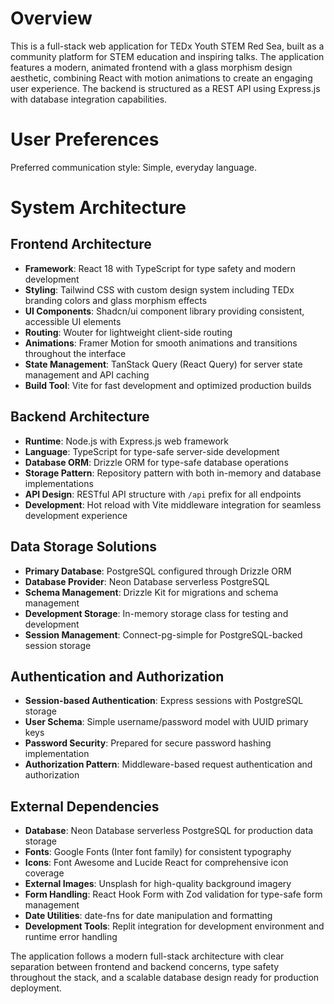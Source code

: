 # Overview

This is a full-stack web application for TEDx Youth STEM Red Sea, built as a community platform for STEM education and inspiring talks. The application features a modern, animated frontend with a glass morphism design aesthetic, combining React with motion animations to create an engaging user experience. The backend is structured as a REST API using Express.js with database integration capabilities.

# User Preferences

Preferred communication style: Simple, everyday language.

# System Architecture

## Frontend Architecture
- **Framework**: React 18 with TypeScript for type safety and modern development
- **Styling**: Tailwind CSS with custom design system including TEDx branding colors and glass morphism effects
- **UI Components**: Shadcn/ui component library providing consistent, accessible UI elements
- **Routing**: Wouter for lightweight client-side routing
- **Animations**: Framer Motion for smooth animations and transitions throughout the interface
- **State Management**: TanStack Query (React Query) for server state management and API caching
- **Build Tool**: Vite for fast development and optimized production builds

## Backend Architecture
- **Runtime**: Node.js with Express.js web framework
- **Language**: TypeScript for type-safe server-side development
- **Database ORM**: Drizzle ORM for type-safe database operations
- **Storage Pattern**: Repository pattern with both in-memory and database implementations
- **API Design**: RESTful API structure with `/api` prefix for all endpoints
- **Development**: Hot reload with Vite middleware integration for seamless development experience

## Data Storage Solutions
- **Primary Database**: PostgreSQL configured through Drizzle ORM
- **Database Provider**: Neon Database serverless PostgreSQL
- **Schema Management**: Drizzle Kit for migrations and schema management
- **Development Storage**: In-memory storage class for testing and development
- **Session Management**: Connect-pg-simple for PostgreSQL-backed session storage

## Authentication and Authorization
- **Session-based Authentication**: Express sessions with PostgreSQL storage
- **User Schema**: Simple username/password model with UUID primary keys
- **Password Security**: Prepared for secure password hashing implementation
- **Authorization Pattern**: Middleware-based request authentication and authorization

## External Dependencies
- **Database**: Neon Database serverless PostgreSQL for production data storage
- **Fonts**: Google Fonts (Inter font family) for consistent typography
- **Icons**: Font Awesome and Lucide React for comprehensive icon coverage
- **External Images**: Unsplash for high-quality background imagery
- **Form Handling**: React Hook Form with Zod validation for type-safe form management
- **Date Utilities**: date-fns for date manipulation and formatting
- **Development Tools**: Replit integration for development environment and runtime error handling

The application follows a modern full-stack architecture with clear separation between frontend and backend concerns, type safety throughout the stack, and a scalable database design ready for production deployment.